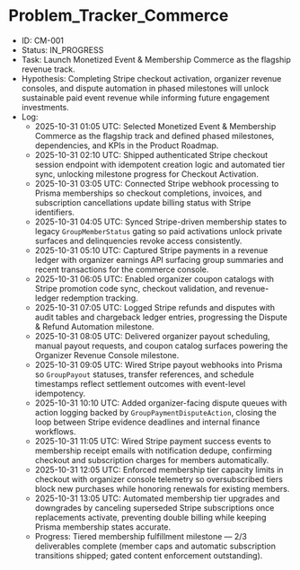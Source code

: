 # Problem_Tracker_Commerce

- ID: CM-001
- Status: IN_PROGRESS
- Task: Launch Monetized Event & Membership Commerce as the flagship revenue track.
- Hypothesis: Completing Stripe checkout activation, organizer revenue consoles, and dispute automation in phased milestones will unlock sustainable paid event revenue while informing future engagement investments.
- Log:
  - 2025-10-31 01:05 UTC: Selected Monetized Event & Membership Commerce as the flagship track and defined phased milestones, dependencies, and KPIs in the Product Roadmap.
  - 2025-10-31 02:10 UTC: Shipped authenticated Stripe checkout session endpoint with idempotent creation logic and automated tier sync, unlocking milestone progress for Checkout Activation.
  - 2025-10-31 03:05 UTC: Connected Stripe webhook processing to Prisma memberships so checkout completions, invoices, and subscription cancellations update billing status with Stripe identifiers.
  - 2025-10-31 04:05 UTC: Synced Stripe-driven membership states to legacy `GroupMemberStatus` gating so paid activations unlock private surfaces and delinquencies revoke access consistently.
  - 2025-10-31 05:10 UTC: Captured Stripe payments in a revenue ledger with organizer earnings API surfacing group summaries and recent transactions for the commerce console.
  - 2025-10-31 06:05 UTC: Enabled organizer coupon catalogs with Stripe promotion code sync, checkout validation, and revenue-ledger redemption tracking.
  - 2025-10-31 07:05 UTC: Logged Stripe refunds and disputes with audit tables and chargeback ledger entries, progressing the Dispute & Refund Automation milestone.
  - 2025-10-31 08:05 UTC: Delivered organizer payout scheduling, manual payout requests, and coupon catalog surfaces powering the Organizer Revenue Console milestone.
  - 2025-10-31 09:05 UTC: Wired Stripe payout webhooks into Prisma so `GroupPayout` statuses, transfer references, and schedule timestamps reflect settlement outcomes with event-level idempotency.
  - 2025-10-31 10:10 UTC: Added organizer-facing dispute queues with action logging backed by `GroupPaymentDisputeAction`, closing the loop between Stripe evidence deadlines and internal finance workflows.
  - 2025-10-31 11:05 UTC: Wired Stripe payment success events to membership receipt emails with notification dedupe, confirming checkout and subscription charges for members automatically.
  - 2025-10-31 12:05 UTC: Enforced membership tier capacity limits in checkout with organizer console telemetry so oversubscribed tiers block new purchases while honoring renewals for existing members.
  - 2025-10-31 13:05 UTC: Automated membership tier upgrades and downgrades by canceling superseded Stripe subscriptions once replacements activate, preventing double billing while keeping Prisma membership states accurate.
  - Progress: Tiered membership fulfillment milestone — 2/3 deliverables complete (member caps and automatic subscription transitions shipped; gated content enforcement outstanding).
